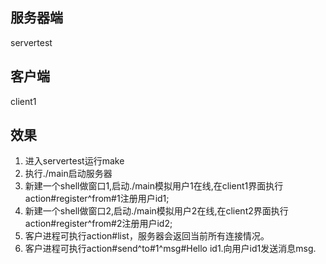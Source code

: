 ## 服务器端
servertest

## 客户端
client1

## 效果
1. 进入servertest运行make
2. 执行./main启动服务器
3. 新建一个shell做窗口1,启动./main模拟用户1在线,在client1界面执行action#register^from#1注册用户id1;
4. 新建一个shell做窗口2,启动./main模拟用户2在线,在client2界面执行action#register^from#2注册用户id2;
5. 客户进程可执行action#list，服务器会返回当前所有连接情况。
6. 客户进程可执行action#send^to#1^msg#Hello id1.向用户id1发送消息msg.



